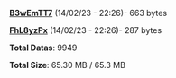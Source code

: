 [**B3wEmTT7**](/data/B3wEmTT7.txt) (14/02/23 - 22:26)- 663 bytes

[**FhL8yzPx**](/data/FhL8yzPx.txt) (14/02/23 - 22:26)- 287 bytes

**Total Datas**: 9949

**Total Size**: 65.30 MB / 65.3 MB